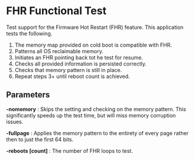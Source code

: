 # FHR Functional Test

Test support for the Firmware Hot Restart (FHR) feature. This application
tests the following.

1. The memory map provided on cold boot is compatible with FHR.
2. Patterns all OS reclaimable memory.
3. Initiates an FHR pointing back tot he test for resume.
4. Checks all provided information is persisted correctly.
5. Checks that memory pattern is still in place.
6. Repeat steps 3+ until reboot count is achieved.

## Parameters

__-nomemory__ : Skips the setting and checking on the memory pattern. This
significantly speeds up the test time, but will miss memory corruption issues.

__-fullpage__ : Applies the memory pattern to the entirety of every page rather
then to just the first 64 bits.

__-reboots [count]__ : The number of FHR loops to test.
